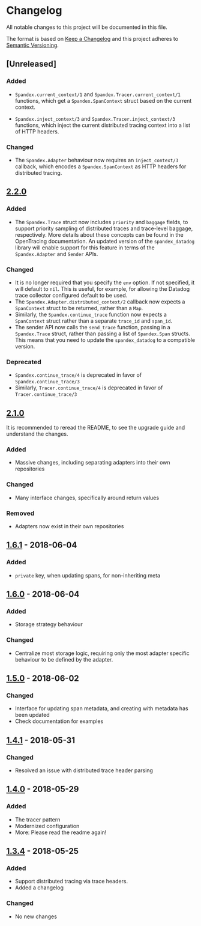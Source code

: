 # Changelog
All notable changes to this project will be documented in this file.

The format is based on [Keep a Changelog](https://keepachangelog.com/en/1.0.0/)
and this project adheres to [Semantic Versioning](https://semver.org/spec/v2.0.0.html).

## [Unreleased]

[NEXT]: https://github.com/spandex-project/spandex/compare/vNEXT...v2.2.0

### Added

- `Spandex.current_context/1` and `Spandex.Tracer.current_context/1` functions,
  which get a `Spandex.SpanContext` struct based on the current context.

- `Spandex.inject_context/3` and `Spandex.Tracer.inject_context/3` functions,
  which inject the current distributed tracing context into a list of HTTP
  headers.

### Changed

- The `Spandex.Adapter` behaviour now requires an `inject_context/3` callback,
  which encodes a `Spandex.SpanContext` as HTTP headers for distributed
  tracing.

## [2.2.0]

[2.2.0]: https://github.com/spandex-project/spandex/compare/v2.2.0...v2.1.0

### Added
- The `Spandex.Trace` struct now includes `priority` and `baggage` fields, to
  support priority sampling of distributed traces and trace-level baggage,
  respectively. More details about these concepts can be found in the
  OpenTracing documentation.  An updated version of the `spandex_datadog`
  library will enable support for this feature in terms of the
  `Spandex.Adapter` and `Sender` APIs.

### Changed
- It is no longer required that you specify the `env` option. If not specified,
  it will default to `nil`. This is useful, for example, for allowing the
  Datadog trace collector configured default to be used.
- The `Spandex.Adapter.distributed_context/2` callback now expects a
  `SpanContext` struct to be returned, rather than a `Map`.
- Similarly, the `Spandex.continue_trace` function now expects a `SpanContext`
  struct rather than a separate `trace_id` and `span_id`.
- The sender API now calls the `send_trace` function, passing in a
  `Spandex.Trace` struct, rather than passing a list of `Spandex.Span` structs.
  This means that you need to update the `spandex_datadog` to a compatible
  version.

### Deprecated
- `Spandex.continue_trace/4` is deprecated in favor of
  `Spandex.continue_trace/3`
- Similarly, `Tracer.continue_trace/4` is deprecated in favor of
  `Tracer.continue_trace/3`

## [2.1.0]
It is recommended to reread the README, to see the upgrade guide and understand the changes.

[2.1.0]: https://github.com/spandex-project/spandex/compare/v2.1.0...v1.6.1

### Added
- Massive changes, including separating adapters into their own repositories

### Changed
- Many interface changes, specifically around return values

### Removed
- Adapters now exist in their own repositories

## [1.6.1] - 2018-06-04

[1.6.1]: https://github.com/spandex-project/spandex/compare/v1.6.1...v1.6.0

### Added
- `private` key, when updating spans, for non-inheriting meta

## [1.6.0] - 2018-06-04

[1.6.0]: https://github.com/spandex-project/spandex/compare/v1.6.0...v1.5.0

### Added
- Storage strategy behaviour

### Changed
- Centralize most storage logic, requiring only the most adapter specific behaviour to be defined by the adapter.

## [1.5.0] - 2018-06-02
### Changed
- Interface for updating span metadata, and creating with metadata has been updated
- Check documentation for examples

[1.5.0]: https://github.com/olivierlacan/keep-a-changelog/compare/v1.5.0...v1.4.1

## [1.4.1] - 2018-05-31
### Changed
- Resolved an issue with distributed trace header parsing

[1.4.1]: https://github.com/olivierlacan/keep-a-changelog/compare/v1.4.0...v1.4.1

## [1.4.0] - 2018-05-29
### Added
- The tracer pattern
- Modernized configuration
- More: Please read the readme again!

[1.4.0]: https://github.com/olivierlacan/keep-a-changelog/compare/v1.3.4...v1.4.0

## [1.3.4] - 2018-05-25
### Added
- Support distributed tracing via trace headers.
- Added a changelog

### Changed
- No new changes

[1.3.4]: https://github.com/olivierlacan/keep-a-changelog/compare/v1.3.3...v1.3.4
